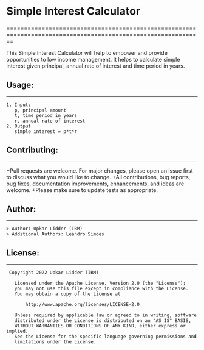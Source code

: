 # Simple Interest Calculator
==============================================================================================================

This Simple Interest Calculator will help to empower and provide opportunities to low income management. 
It helps to calculate simple interest given principal, annual rate of interest and time period in years.

## Usage:
-------------------------------------------------------------------------------------------------------------------------

```
1. Input:
   p, principal amount
   t, time period in years
   r, annual rate of interest
2. Output
   simple interest = p*t*r

```

## Contributing:
-------------------------------------------------------------------------------------------------------------------------

+Pull requests are welcome. For major changes, please open an issue first to discuss what you would like to change.
+All contributions, bug reports, bug fixes, documentation improvements, enhancements, and ideas are welcome.
+Please make sure to update tests as appropriate.

##  Author:
-------------------------------------------------------------------------------------------------------------------------
	> Author: Upkar Lidder (IBM)
	> Additional Authors: Leandro Simoes

## License:
-------------------------------------------------------------------------------------------------------------------------
```
 Copyright 2022 Upkar Lidder (IBM)

   Licensed under the Apache License, Version 2.0 (the "License");
   you may not use this file except in compliance with the License.
   You may obtain a copy of the License at

       http://www.apache.org/licenses/LICENSE-2.0

   Unless required by applicable law or agreed to in writing, software
   distributed under the License is distributed on an "AS IS" BASIS,
   WITHOUT WARRANTIES OR CONDITIONS OF ANY KIND, either express or implied.
   See the License for the specific language governing permissions and
   limitations under the License.
```